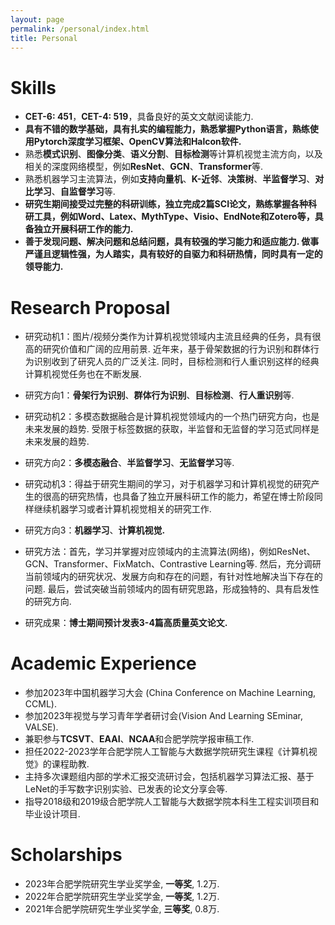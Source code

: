 ```yaml
---
layout: page
permalink: /personal/index.html
title: Personal
---
```


# Skills

- **CET-6: 451**，**CET-4: 519**，具备良好的英文文献阅读能力.
- **具有不错的数学基础，具有扎实的编程能力，熟悉掌握Python语言，熟练使用Pytorch深度学习框架、OpenCV算法和Halcon软件.**
- 熟悉**模式识别**、**图像分类**、**语义分割**、**目标检测**等计算机视觉主流方向，以及相关的深度网络模型，例如**ResNet**、**GCN**、**Transformer**等.
- 熟悉机器学习主流算法，例如**支持向量机**、**K-近邻**、**决策树**、**半监督学习**、**对比学习**、**自监督学习**等.
- **研究生期间接受过完整的科研训练，独立完成2篇SCI论文，熟练掌握各种科研工具，例如Word、Latex、MythType、Visio、EndNote和Zotero等，具备独立开展科研工作的能力.**
- **善于发现问题、解决问题和总结问题，具有较强的学习能力和适应能力. 做事严谨且逻辑性强，为人踏实，具有较好的自驱力和科研热情，同时具有一定的领导能力.**

# Research Proposal

- 研究动机1：图片/视频分类作为计算机视觉领域内主流且经典的任务，具有很高的研究价值和广阔的应用前景. 近年来，基于骨架数据的行为识别和群体行为识别收到了研究人员的广泛关注. 同时，目标检测和行人重识别这样的经典计算机视觉任务也在不断发展.
- 研究方向1：**骨架行为识别**、**群体行为识别**、**目标检测**、**行人重识别**等.

- 研究动机2：多模态数据融合是计算机视觉领域内的一个热门研究方向，也是未来发展的趋势. 受限于标签数据的获取，半监督和无监督的学习范式同样是未来发展的趋势.
- 研究方向2：**多模态融合**、**半监督学习**、**无监督学习**等.

- 研究动机3：得益于研究生期间的学习，对于机器学习和计算机视觉的研究产生的很高的研究热情，也具备了独立开展科研工作的能力，希望在博士阶段同样继续机器学习或者计算机视觉相关的研究工作.
- 研究方向3：**机器学习**、**计算机视觉.**

- 研究方法：首先，学习并掌握对应领域内的主流算法(网络)，例如ResNet、GCN、Transformer、FixMatch、Contrastive Learning等. 然后，充分调研当前领域内的研究状况、发展方向和存在的问题，有针对性地解决当下存在的问题. 最后，尝试突破当前领域内的固有研究思路，形成独特的、具有启发性的研究方向.

- 研究成果：**博士期间预计发表3-4篇高质量英文论文.**

# Academic Experience

- 参加2023年中国机器学习大会 (China Conference on Machine Learning, CCML).
- 参加2023年视觉与学习青年学者研讨会(Vision And Learning SEminar, VALSE).
- 兼职参与**TCSVT**、**EAAI**、**NCAA**和合肥学院学报审稿工作.
- 担任2022-2023学年合肥学院人工智能与大数据学院研究生课程《计算机视觉》的课程助教.
- 主持多次课题组内部的学术汇报交流研讨会，包括机器学习算法汇报、基于LeNet的手写数字识别实验、已发表的论文分享会等.
- 指导2018级和2019级合肥学院人工智能与大数据学院本科生工程实训项目和毕业设计项目.

# Scholarships

- 2023年合肥学院研究生学业奖学金, **一等奖**, 1.2万.
- 2022年合肥学院研究生学业奖学金, **一等奖**, 1.2万.
- 2021年合肥学院研究生学业奖学金, **三等奖**, 0.8万.

